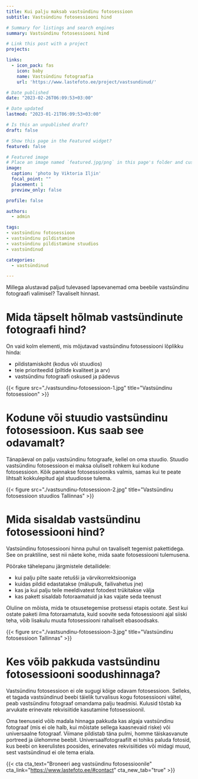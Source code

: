 ```yaml
---
title: Kui palju maksab vastsündinu fotosessioon
subtitle: Vastsündinu fotosessiooni hind

# Summary for listings and search engines
summary: Vastsündinu fotosessiooni hind

# Link this post with a project
projects: 

links:
  - icon_pack: fas
    icon: baby
    name: Vastsündinu fotograafia
    url: 'https://www.lastefoto.ee/project/vastsundinud/'

# Date published
date: "2023-02-26T06:09:53+03:00"

# Date updated
lastmod: "2023-01-21T06:09:53+03:00"

# Is this an unpublished draft?
draft: false

# Show this page in the Featured widget?
featured: false

# Featured image
# Place an image named `featured.jpg/png` in this page's folder and customize its options here.
image:
  caption: 'photo by Viktoria Iljin'
  focal_point: ""
  placement: 1
  preview_only: false

profile: false

authors:
  - admin

tags:
- vastsündinu fotosessioon 
- vastsündinu pildistamine
- vastsündinu pildistamine stuudios
- vastsündinud

categories:
  - vastsündinud

---
```

Millega alustavad paljud tulevased lapsevanemad oma beebile vastsündinu fotograafi valimisel? Tavaliselt hinnast.

# Mida täpselt hõlmab vastsündinute fotograafi hind?

On vaid kolm elementi, mis mõjutavad vastsündinu fotosessiooni lõplikku hinda: 
- pildistamiskoht (kodus või stuudios)
- teie prioriteedid (piltide kvaliteet ja arv)
- vastsündinu fotograafi oskused ja pädevus

{{< figure src="./vastsundinu-fotosessioon-1.jpg" title="Vastsündinu fotosessioon" >}}

# Kodune või stuudio vastsündinu fotosessioon. Kus saab see odavamalt?
Tänapäeval on palju vastsündinu fotograafe, kellel on oma stuudio. Stuudio vastsündinu fotosessioon ei maksa oluliselt rohkem kui kodune fotosessioon. Kõik pannakse fotosessiooniks valmis, samas kui te peate lihtsalt kokkulepitud ajal stuudiosse tulema.

{{< figure src="./vastsundinu-fotosessioon-2.jpg" title="Vastsündinu fotosessioon stuudios Tallinnas" >}}

# Mida sisaldab vastsündinu fotosessiooni hind?
Vastsündinu fotosessiooni hinna puhul on tavaliselt tegemist pakettidega. See on praktiline, sest nii näete kohe, mida saate fotosessiooni tulemusena.

Pöörake tähelepanu järgmistele detailidele: 
- kui palju pilte saate retušši ja värvikorrektsiooniga
- kuidas pildid edastatakse (mälupulk, failivahetus jne)
- kas ja kui palju teile meeldivatest fotodest trükitakse välja
- kas pakett sisaldab fotoraamatuid ja kas vajate seda teenust

Oluline on mõista, mida te otsusetegemise protsessi etapis ootate. Sest kui ostate paketi ilma fotoraamatuta, kuid soovite seda fotosessiooni ajal siiski teha, võib lisakulu muuta fotosessiooni rahaliselt ebasoodsaks.

{{< figure src="./vastsundinu-fotosessioon-3.jpg" title="Vastsündinu fotosessioon Tallinnas" >}}

# Kes võib pakkuda vastsündinu fotosessiooni soodushinnaga? 

Vastsündinu fotosessioon ei ole sugugi kõige odavam fotosessioon. Selleks, et tagada vastsündinud beebi täielik turvalisus kogu fotosessiooni vältel, peab vastsündinu fotograaf omandama palju teadmisi. Kulusid tõstab ka arvukate erinevate rekvisiitide kasutamine fotosessioonil. 

Oma teenuseid võib madala hinnaga pakkuda kas algaja vastsündinu fotograaf (mis ei ole halb, kui mõistate sellega kaasnevaid riske) või universaalne fotograaf. Viimane pildistab täna pulmi, homme täiskasvanute portreed ja ülehomme beebit. Universaalfotograafilt ei tohiks paluda fotosid, kus beebi on keerulistes poosides, erinevates rekvisiitides või midagi muud, sest vastsündinud ei ole tema eriala. 

{{< cta cta_text="Broneeri aeg vastsündinu fotosessioonile" cta_link="https://www.lastefoto.ee/#contact" cta_new_tab="true" >}}